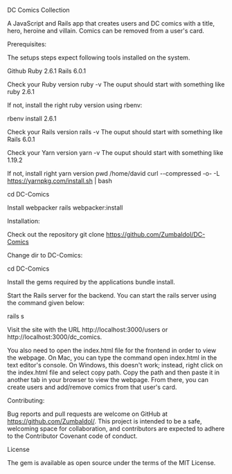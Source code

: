 DC Comics Collection

A JavaScript and Rails app that creates users and DC comics with a title, hero, heroine and villain. Comics can be removed from a user's card.

Prerequisites:

The setups steps expect following tools installed on the system.

Github Ruby 2.6.1 Rails 6.0.1

Check your Ruby version ruby -v The ouput should start with something like ruby 2.6.1

If not, install the right ruby version using rbenv:

rbenv install 2.6.1

Check your Rails version rails -v The ouput should start with something like Rails 6.0.1

Check your Yarn version yarn -v The ouput should start with something like 1.19.2

If not, install right yarn version pwd /home/david curl --compressed -o- -L https://yarnpkg.com/install.sh | bash

cd DC-Comics

Install webpacker rails webpacker:install

Installation:

Check out the repository git clone https://github.com/ZumbaIdol/DC-Comics

Change dir to DC-Comics:

cd DC-Comics

Install the gems required by the applications bundle install.

Start the Rails server for the backend. You can start the rails server using the command given below:

rails s 

Visit the site with the URL http://localhost:3000/users or http://localhost:3000/dc_comics.

You also need to open the index.html file for the frontend in order to view the webpage.  On Mac, you can type the command open index.html in the text editor's console.  On Windows, this doesn't work; instead, right click on the index.html file and select copy path.  Copy the path and then paste it in another tab in your browser to view the webpage.  From there, you can create users and add/remove comics from that user's card.

Contributing:

Bug reports and pull requests are welcome on GitHub at https://github.com/ZumbaIdol/. This project is intended to be a safe, welcoming space for collaboration, and contributors are expected to adhere to the Contributor Covenant code of conduct.

License

The gem is available as open source under the terms of the MIT License.
